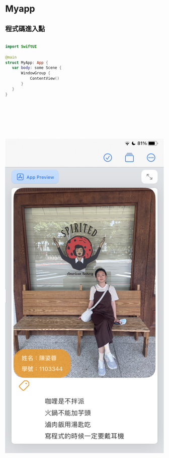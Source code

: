  <h1>Myapp</h1>
<h2>程式碼進入點</h2>
<table>
  <tr>
    
    
      
 ```swift
  
import SwiftUI

@main
struct MyApp: App {
    var body: some Scene {
        WindowGroup {
            ContentView()
        }
    }
}




    

      
 ```

  <img src="https://raw.githubusercontent.com/AmilyC/Yzu-swiftui/main/Hw1.png">
     </td>
  </tr>
</table>
